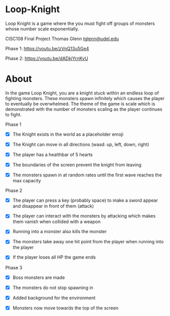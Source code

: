 # Loop-Knight

Loop Knight is a game where the you must fight off groups of monsters whose number scale exponentially.

CISC108 Final Project
Thomas Glenn
tglenn@udel.edu

Phase 1: https://youtu.be/zVnQ13u5Ge4

Phase 2: https://youtu.be/dADkjYrnKvU

# About

In the game Loop Knight, you are a knight stuck within an endless loop of fighting monsters. These monsters spawn infinitely which causes the player to eventually be overwhelmed. The theme of the game is scale which is demonstrated with the number of monsters scaling as the player continues to fight. 

Phase 1
- [X] The Knight exists in the world as a placeholder emoji

- [X] The Knight can move in all directions (wasd: up, left, down, right)

- [X] The player has a healthbar of 5 hearts

- [X] The boundaries of the screen prevent the knight from leaving

- [X] The monsters spawn in at random rates until the first wave reaches the max capacity

Phase 2
- [X] The player can press a key (probably space) to make a sword appear and disappear in front of them (attack)

- [X] The player can interact with the monsters by attacking which makes them vanish when collided with a weapon

- [X] Running into a monster also kills the monster

- [X] The monsters take away one hit point from the player when running into the player

- [X] If the player loses all HP the game ends

Phase 3
- [X] Boss monsters are made 

- [X] The monsters do not stop spawning in

- [X] Added background for the environment

- [X] Monsters now move towards the top of the screen

